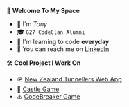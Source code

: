 🤖 **Welcome To My Space**
- 👋 I'm *Tony*
- 🎓 ```G27 CodeClan Alumni```
- 🌱 I'm learning to code **everyday**
- 📮 You can reach me on [LinkedIn](https://www.linkedin.com/in/anthony-byledbal/)

🛠️ **Cool Project I Work On**
- 🪖 [New Zealand Tunnellers Web App](https://www.nztunnellers.com)
- 🏰 [Castle Game](https://github.com/PrinsWillem/castle_game_project)
- ⚓ [CodeBreaker Game](https://github.com/PrinsWillem/CodeBreaker)
